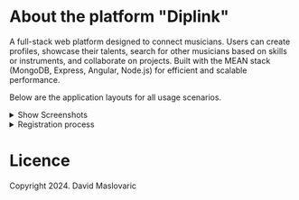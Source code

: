 # About the platform "Diplink"
A full-stack web platform designed to connect musicians. Users can create profiles, showcase their talents, search for other musicians based on skills or instruments, and collaborate on projects. Built with the MEAN stack (MongoDB, Express, Angular, Node.js) for efficient and scalable performance.

Below are the application layouts for all usage scenarios.

<details>
  <summary>Show Screenshots</summary>

  ### LogIn/Register Page
  ![LogIn](./screenshots/log-in.png)

  ### Explore Page
  ![Explore Page](./screenshots/explore-page.png)

  ### User Profile Page with Chat system
  ![User Profile Page](./screenshots/user-profile.png)

  ### My profile
  ![My profile](./screenshots/my-profile.png)

</details>

<details>
  <summary>Registration process</summary>

  ### LogIn/Register Page
  ![LogIn](./screenshots/log-in.png)

  ### Register 1/3
  ![Reg1](./screenshots/reg1.png)

  ### Register 2/3
  ![Reg2](./screenshots/reg2.png)

  ### Register 3/3
  ![Reg3](./screenshots/reg3.png)

</details>


# Licence
Copyright 2024. David Maslovaric
